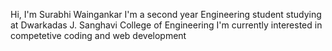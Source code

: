 Hi, I'm Surabhi Waingankar 
I'm a second year Engineering student studying at Dwarkadas J. Sanghavi College of Engineering
I'm currently interested in competetive coding and web development
